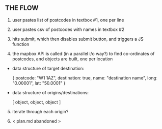 
THE FLOW
--------

1. user pastes list of postcodes in textbox #1, one per line

2. user pastes csv of postcodes with names in textbox #2

3. hits submit, which then disables submit button, and triggers a JS function

4. the mapbox API is called (in a parallel i/o way?) to find co-ordinates of postcodes, and objects are built, one per location

- data structure of target destination:

  { postcode: "W1 1AZ",
    destination: true,
    name: "destination name",
    long: "0.00001",
    lat: "50.0001"
    }

- data structure of origins/destinations:

  [ object, object, object ]

5. iterate through each origin?

6. < plan.md abandoned >